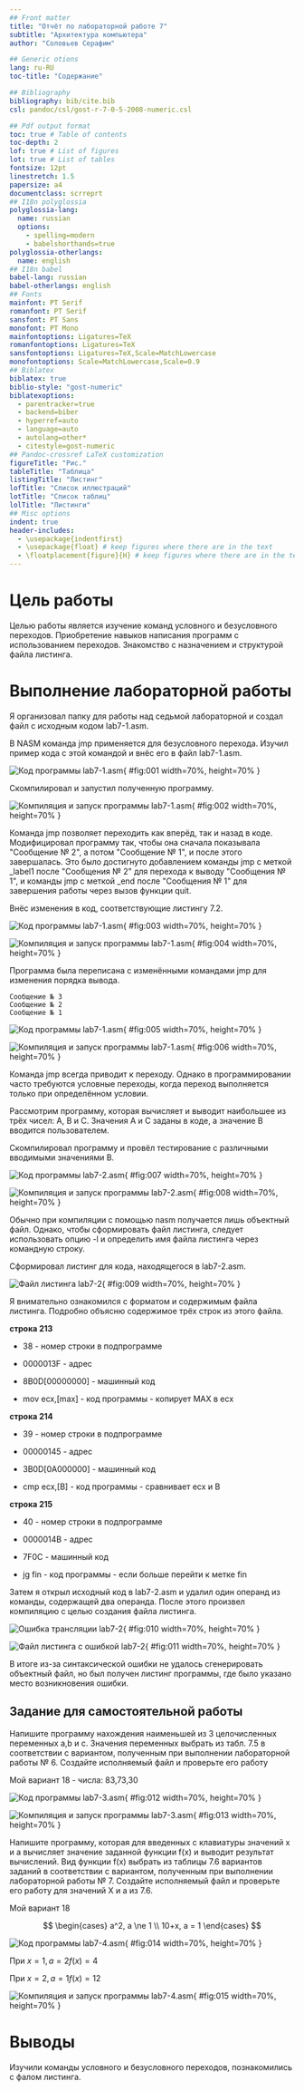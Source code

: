 ```yaml
---
## Front matter
title: "Отчёт по лабораторной работе 7"
subtitle: "Архитектура компьютера"
author: "Соловьев Серафим"

## Generic otions
lang: ru-RU
toc-title: "Содержание"

## Bibliography
bibliography: bib/cite.bib
csl: pandoc/csl/gost-r-7-0-5-2008-numeric.csl

## Pdf output format
toc: true # Table of contents
toc-depth: 2
lof: true # List of figures
lot: true # List of tables
fontsize: 12pt
linestretch: 1.5
papersize: a4
documentclass: scrreprt
## I18n polyglossia
polyglossia-lang:
  name: russian
  options:
	- spelling=modern
	- babelshorthands=true
polyglossia-otherlangs:
  name: english
## I18n babel
babel-lang: russian
babel-otherlangs: english
## Fonts
mainfont: PT Serif
romanfont: PT Serif
sansfont: PT Sans
monofont: PT Mono
mainfontoptions: Ligatures=TeX
romanfontoptions: Ligatures=TeX
sansfontoptions: Ligatures=TeX,Scale=MatchLowercase
monofontoptions: Scale=MatchLowercase,Scale=0.9
## Biblatex
biblatex: true
biblio-style: "gost-numeric"
biblatexoptions:
  - parentracker=true
  - backend=biber
  - hyperref=auto
  - language=auto
  - autolang=other*
  - citestyle=gost-numeric
## Pandoc-crossref LaTeX customization
figureTitle: "Рис."
tableTitle: "Таблица"
listingTitle: "Листинг"
lofTitle: "Список иллюстраций"
lotTitle: "Список таблиц"
lolTitle: "Листинги"
## Misc options
indent: true
header-includes:
  - \usepackage{indentfirst}
  - \usepackage{float} # keep figures where there are in the text
  - \floatplacement{figure}{H} # keep figures where there are in the text
---
```


# Цель работы

Целью работы является изучение команд условного и безусловного переходов. Приобретение навыков написания программ с использованием переходов. Знакомство с назначением и структурой файла листинга.

# Выполнение лабораторной работы

Я организовал папку для работы над седьмой лабораторной и создал файл с исходным кодом lab7-1.asm.

В NASM команда jmp применяется для безусловного перехода. Изучил пример кода с этой командой и внёс его в файл lab7-1.asm.

![Код программы lab7-1.asm](image/01.png){ #fig:001 width=70%, height=70% }

Скомпилировал и запустил полученную программу.

![Компиляция и запуск программы lab7-1.asm](image/02.png){ #fig:002 width=70%, height=70% }

Команда jmp позволяет переходить как вперёд, так и назад в коде. Модифицировал программу так, чтобы она сначала показывала "Сообщение № 2", а потом "Сообщение № 1", и после этого завершалась. Это было достигнуто добавлением команды jmp с меткой _label1 после "Сообщения № 2" для перехода к выводу "Сообщения № 1", и команды jmp с меткой _end после "Сообщения № 1" для завершения работы через вызов функции quit.

Внёс изменения в код, соответствующие листингу 7.2.

![Код программы lab7-1.asm](image/03.png){ #fig:003 width=70%, height=70% }

![Компиляция и запуск программы lab7-1.asm](image/04.png){ #fig:004 width=70%, height=70% }

Программа была переписана с изменёнными командами jmp для изменения порядка вывода.

```
Сообщение № 3
Сообщение № 2
Сообщение № 1
```

![Код программы lab7-1.asm](image/05.png){ #fig:005 width=70%, height=70% }

![Компиляция и запуск программы lab7-1.asm](image/06.png){ #fig:006 width=70%, height=70% }

Команда jmp всегда приводит к переходу. Однако в программировании часто требуются условные переходы, когда переход выполняется только при определённом условии.

Рассмотрим программу, которая вычисляет и выводит наибольшее из трёх чисел: A, B и C. Значения A и C заданы в коде, а значение B вводится пользователем.

Скомпилировал программу и провёл тестирование с различными вводимыми значениями B.

![Код программы lab7-2.asm](image/07.png){ #fig:007 width=70%, height=70% }

![Компиляция и запуск программы lab7-2.asm](image/08.png){ #fig:008 width=70%, height=70% }

Обычно при компиляции с помощью nasm получается лишь объектный файл. Однако, чтобы сформировать файл листинга, следует использовать опцию -l и определить имя файла листинга через командную строку.

Сформировал листинг для кода, находящегося в lab7-2.asm.

![Файл листинга lab7-2](image/09.png){ #fig:009 width=70%, height=70% }

Я внимательно ознакомился с форматом и содержимым файла листинга. 
Подробно объясню содержимое трёх строк из этого файла.

**строка 213**

- 38 - номер строки в подпрограмме

- 0000013F - адрес

- 8B0D[00000000] - машинный код

- mov ecx,[max] - код программы - копирует MAX в ecx

**строка 214**

- 39 - номер строки в подпрограмме

- 00000145 - адрес

- 3B0D[0A000000] - машинный код

- cmp ecx,[B] - код программы - сравнивает ecx и B

**строка 215**

- 40 - номер строки в подпрограмме

- 0000014B - адрес

- 7F0C - машинный код

- jg fin - код программы - если больше перейти к метке fin

Затем я открыл исходный код в lab7-2.asm и удалил один операнд из команды, содержащей два операнда. После этого произвел компиляцию с целью создания файла листинга.

![Ошибка трансляции lab7-2](image/10.png){ #fig:010 width=70%, height=70% }

![Файл листинга с ошибкой lab7-2](image/11.png){ #fig:011 width=70%, height=70% }

В итоге из-за синтаксической ошибки не удалось сгенерировать объектный файл, но был получен листинг программы, где было указано место возникновения ошибки.

## Задание для самостоятельной работы

Напишите программу нахождения наименьшей из 3 целочисленных переменных a,b и c. 
Значения переменных выбрать из табл. 7.5 в соответствии с вариантом, полученным при выполнении лабораторной работы № 6.
Создайте исполняемый файл и проверьте его работу

Мой вариант 18 - числа: 83,73,30

![Код программы lab7-3.asm](image/12.png){ #fig:012 width=70%, height=70% }

![Компиляция и запуск программы lab7-3.asm](image/13.png){ #fig:013 width=70%, height=70% }

Напишите программу, которая для введенных с клавиатуры значений x и a вычисляет значение заданной функции f(x) и выводит результат вычислений. 
Вид функции f(x) выбрать из таблицы 7.6 вариантов заданий в соответствии с вариантом, полученным при выполнении лабораторной работы № 7. 
Создайте исполняемый файл и проверьте его работу для значений X и a из 7.6.

Мой вариант 18

$$
 \begin{cases}
	a^2, a \ne 1
	\\   
	10+x, a = 1
 \end{cases}
$$

![Код программы lab7-4.asm](image/14.png){ #fig:014 width=70%, height=70% }

При $x=1, a=2 f(x)=4$

При $x=2, a=1 f(x)=12$

![Компиляция и запуск программы lab7-4.asm](image/15.png){ #fig:015 width=70%, height=70% }

# Выводы

Изучили команды условного и безусловного переходов, познакомились с фалом листинга.